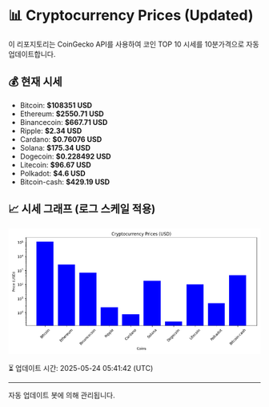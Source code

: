 
# 📊 Cryptocurrency Prices (Updated)

이 리포지토리는 CoinGecko API를 사용하여 코인 TOP 10 시세를 10분가격으로 자동 업데이트합니다.

## 💰 현재 시세
- Bitcoin: **$108351 USD**
- Ethereum: **$2550.71 USD**
- Binancecoin: **$667.71 USD**
- Ripple: **$2.34 USD**
- Cardano: **$0.76076 USD**
- Solana: **$175.34 USD**
- Dogecoin: **$0.228492 USD**
- Litecoin: **$96.67 USD**
- Polkadot: **$4.6 USD**
- Bitcoin-cash: **$429.19 USD**

## 📈 시세 그래프 (로그 스케일 적용)
![Crypto Prices](crypto_prices.png)

⏳ 업데이트 시간: 2025-05-24 05:41:42 (UTC)

---
자동 업데이트 봇에 의해 관리됩니다.
